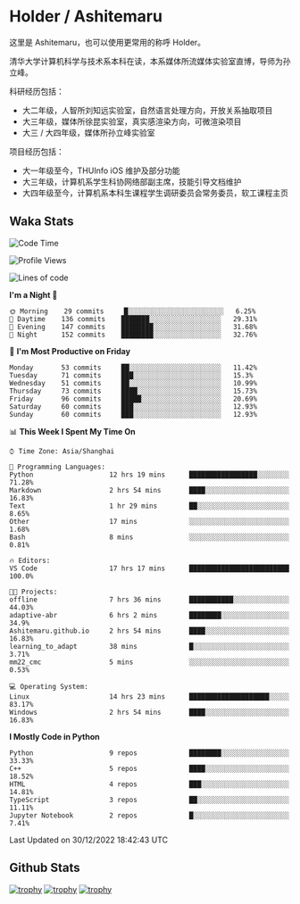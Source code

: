 # Holder / Ashitemaru

这里是 Ashitemaru，也可以使用更常用的称呼 Holder。

清华大学计算机科学与技术系本科在读，本系媒体所流媒体实验室直博，导师为孙立峰。

科研经历包括：

- 大二年级，人智所刘知远实验室，自然语言处理方向，开放关系抽取项目
- 大三年级，媒体所徐昆实验室，真实感渲染方向，可微渲染项目
- 大三 / 大四年级，媒体所孙立峰实验室

项目经历包括：

- 大一年级至今，THUInfo iOS 维护及部分功能
- 大三年级，计算机系学生科协网络部副主席，技能引导文档维护
- 大四年级至今，计算机系本科生课程学生调研委员会常务委员，软工课程主页

## Waka Stats

<!--START_SECTION:waka-->
![Code Time](http://img.shields.io/badge/Code%20Time-373%20hrs%2020%20mins-blue)

![Profile Views](http://img.shields.io/badge/Profile%20Views-1-blue)

![Lines of code](https://img.shields.io/badge/From%20Hello%20World%20I%27ve%20Written-329%20Thousand%20lines%20of%20code-blue)

**I'm a Night 🦉** 

```text
🌞 Morning    29 commits     █░░░░░░░░░░░░░░░░░░░░░░░░   6.25% 
🌆 Daytime    136 commits    ███████░░░░░░░░░░░░░░░░░░   29.31% 
🌃 Evening    147 commits    ████████░░░░░░░░░░░░░░░░░   31.68% 
🌙 Night      152 commits    ████████░░░░░░░░░░░░░░░░░   32.76%

```
📅 **I'm Most Productive on Friday** 

```text
Monday       53 commits     ██░░░░░░░░░░░░░░░░░░░░░░░   11.42% 
Tuesday      71 commits     ███░░░░░░░░░░░░░░░░░░░░░░   15.3% 
Wednesday    51 commits     ██░░░░░░░░░░░░░░░░░░░░░░░   10.99% 
Thursday     73 commits     ████░░░░░░░░░░░░░░░░░░░░░   15.73% 
Friday       96 commits     █████░░░░░░░░░░░░░░░░░░░░   20.69% 
Saturday     60 commits     ███░░░░░░░░░░░░░░░░░░░░░░   12.93% 
Sunday       60 commits     ███░░░░░░░░░░░░░░░░░░░░░░   12.93%

```


📊 **This Week I Spent My Time On** 

```text
⌚︎ Time Zone: Asia/Shanghai

💬 Programming Languages: 
Python                   12 hrs 19 mins      █████████████████░░░░░░░░   71.28% 
Markdown                 2 hrs 54 mins       ████░░░░░░░░░░░░░░░░░░░░░   16.83% 
Text                     1 hr 29 mins        ██░░░░░░░░░░░░░░░░░░░░░░░   8.65% 
Other                    17 mins             ░░░░░░░░░░░░░░░░░░░░░░░░░   1.68% 
Bash                     8 mins              ░░░░░░░░░░░░░░░░░░░░░░░░░   0.81%

🔥 Editors: 
VS Code                  17 hrs 17 mins      █████████████████████████   100.0%

🐱‍💻 Projects: 
offline                  7 hrs 36 mins       ███████████░░░░░░░░░░░░░░   44.03% 
adaptive-abr             6 hrs 2 mins        ████████░░░░░░░░░░░░░░░░░   34.9% 
Ashitemaru.github.io     2 hrs 54 mins       ████░░░░░░░░░░░░░░░░░░░░░   16.83% 
learning_to_adapt        38 mins             █░░░░░░░░░░░░░░░░░░░░░░░░   3.71% 
mm22_cmc                 5 mins              ░░░░░░░░░░░░░░░░░░░░░░░░░   0.53%

💻 Operating System: 
Linux                    14 hrs 23 mins      ████████████████████░░░░░   83.17% 
Windows                  2 hrs 54 mins       ████░░░░░░░░░░░░░░░░░░░░░   16.83%

```

**I Mostly Code in Python** 

```text
Python                   9 repos             ████████░░░░░░░░░░░░░░░░░   33.33% 
C++                      5 repos             ████░░░░░░░░░░░░░░░░░░░░░   18.52% 
HTML                     4 repos             ███░░░░░░░░░░░░░░░░░░░░░░   14.81% 
TypeScript               3 repos             ██░░░░░░░░░░░░░░░░░░░░░░░   11.11% 
Jupyter Notebook         2 repos             █░░░░░░░░░░░░░░░░░░░░░░░░   7.41%

```



 Last Updated on 30/12/2022 18:42:43 UTC
<!--END_SECTION:waka-->

## Github Stats

[![trophy](https://github-profile-trophy.vercel.app/?username=Ashitemaru&column=7)](https://github.com/Ashitemaru)
[![trophy](https://github-readme-stats.vercel.app/api?username=Ashitemaru&show_icons=true&include_all_commits=true)](https://github.com/Ashitemaru)
[![trophy](https://github-readme-stats.vercel.app/api/top-langs/?username=Ashitemaru&layout=compact)](https://github.com/Ashitemaru)

<!--
**Ashitemaru/Ashitemaru** is a ✨ _special_ ✨ repository because its `README.md` (this file) appears on your GitHub profile.

Here are some ideas to get you started:

- 🔭 I’m currently working on ...
- 🌱 I’m currently learning ...
- 👯 I’m looking to collaborate on ...
- 🤔 I’m looking for help with ...
- 💬 Ask me about ...
- 📫 How to reach me: ...
- 😄 Pronouns: ...
- ⚡ Fun fact: ...
-->
